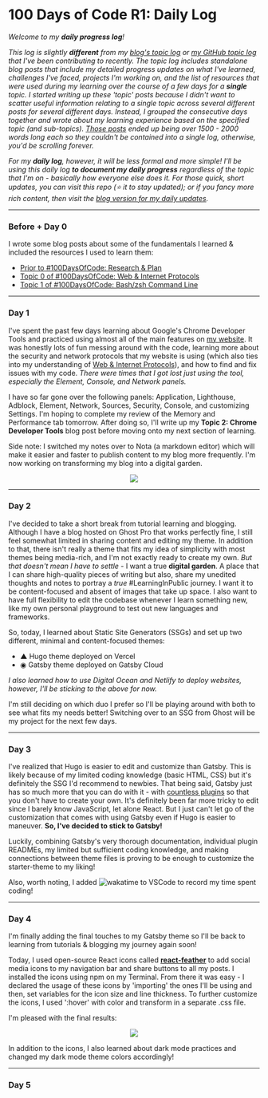 # 100 Days of Code R1: Daily Log

_Welcome to my **daily progress log**!_

_This log is slightly **different** from my [blog's topic log](https://www.aniqa.io/r1-topic-log/) or [my GitHub topic log](https://github.com/aniqatc/100-days-of-code/blob/main/R1-Topic-Log.md) that I've been contributing to recently. The topic log includes standalone blog posts that include my detailed progress updates on what I've learned, challenges I've faced, projects I'm working on, and the list of resources that were used during my learning over the course of a few days for a **single** topic. I started writing up these 'topic' posts because I didn't want to scatter useful information relating to a single topic across several different posts for several different days. Instead, I grouped the consecutive days together and wrote about my learning experience based on the specified topic (and sub-topics). [Those posts](https://www.aniqa.io/r1-topic-log/) ended up being over 1500 - 2000 words long each so they couldn't be contained into a single log, otherwise, you'd be scrolling forever._

_For my **daily log**, however, it will be less formal and more simple! I'll be using this daily log **to document my daily progress** regardless of the topic that I'm on - basically how everyone else does it. For those quick, short updates, you can visit this repo (⭐️ it to stay updated); or if you fancy more rich content, then visit the [blog version for my daily updates](https://www.aniqa.io/r1-daily-log/)._

---

### Before + Day 0

I wrote some blog posts about some of the fundamentals I learned & included the resources I used to learn them:

- [Prior to #100DaysOfCode: Research & Plan](https://www.aniqa.io/prior-r1/)
- [Topic 0 of #100DaysOfCode: Web & Internet Protocols](https://www.aniqa.io/r1-topic-0/)
- [Topic 1 of #100DaysOfCode: Bash/zsh Command Line](https://www.aniqa.io/r1-topic-1/)

---

### Day 1

I've spent the past few days learning about Google's Chrome Developer Tools and practiced using almost all of the main features on [my website](https://www.aniqa.io). It was honestly lots of fun messing around with the code, learning more about the security and network protocols that my website is using (which also ties into my understanding of [Web & Internet Protocols](https://www.aniqa.io/r1-topic-0/)), and how to find and fix issues with my code. *There were times that I got lost just using the tool, especially the Element, Console, and Network panels.*

I have so far gone over the following panels: Application, Lighthouse, Adblock, Element, Network, Sources, Security, Console, and customizing Settings. I'm hoping to complete my review of the Memory and Performance tab tomorrow. After doing so, I'll write up my **Topic 2: Chrome Developer Tools** blog post before moving onto my next section of learning.

Side note: I switched my notes over to Nota (a markdown editor) which will make it easier and faster to publish content to my blog more frequently. I'm now working on transforming my blog into a digital garden.

<p align="center"><img src="https://github.com/aniqatc/100-days-of-code/blob/main/Assets/nota.gif"></p>

---

### Day 2

I've decided to take a short break from tutorial learning and blogging. Although I have a blog hosted on Ghost Pro that works perfectly fine, I still feel somewhat limited in sharing content and editing my theme. In addition to that, there isn't really a theme that fits my idea of simplicity with most themes being media-rich, and I'm not exactly ready to create my own. _But that doesn't mean I have to settle_ - I want a true **digital garden**. A place that I can share high-quality pieces of writing but also, share my unedited thoughts and notes to portray a _true_ #LearningInPublic journey. I want it to be content-focused and absent of images that take up space. I also want to have full flexibility to edit the codebase whenever I learn something new, like my own personal playground to test out new languages and frameworks.

So, today, I learned about Static Site Generators (SSGs) and set up two different, minimal and content-focused themes:

- ▲ Hugo theme deployed on Vercel
- ◉ Gatsby theme deployed on Gatsby Cloud

*I also learned how to use Digital Ocean and Netlify to deploy websites, however, I'll be sticking to the above for now.*

I'm still deciding on which duo I prefer so I'll be playing around with both to see what fits my needs better! Switching over to an SSG from Ghost will be my project for the next few days.

---

### Day 3

I've realized that Hugo is easier to edit and customize than Gatsby. This is likely because of my limited coding knowledge (basic HTML, CSS) but it's definitely the SSG I'd recommend to newbies. That being said, Gatsby just has so much more that you can do with it - with [countless plugins](https://www.gatsbyjs.com/plugins) so that you don't have to create your own. It's definitely been far more tricky to edit since I barely know JavaScript, let alone React. But I just can't let go of the customization that comes with using Gatsby even if Hugo is easier to maneuver. **So, I've decided to stick to Gatsby!**

Luckily, combining Gatsby's very thorough documentation, individual plugin READMEs, my limited but sufficient coding knowledge, and making connections between theme files is proving to be enough to customize the starter-theme to my liking! 

Also, worth noting, I added ![wakatime](https://wakatime.com/badge/user/c1c1c183-d190-42bd-ae4f-09370e6fbbc6.svg) to VSCode to record my time spent coding! 

---

### Day 4

I'm finally adding the final touches to my Gatsby theme so I'll be back to learning from tutorials & blogging my journey again soon!

Today, I used open-source React icons called **[react-feather](https://feathericons.com/)** to add social media icons to my navigation bar and share buttons to all my posts. I installed the icons using npm on my Terminal. From there it was easy - I declared the usage of these icons by 'importing' the ones I'll be using and then, set variables for the icon size and line thickness. To further customize the icons, I used ':hover' with color and transform in a separate .css file.

I'm pleased with the final results:
<p align="center"><img src="https://github.com/aniqatc/100-days-of-code/blob/main/Assets/react-feather-icons.gif"></p>

In addition to the icons, I also learned about dark mode practices and changed my dark mode theme colors accordingly!

---

### Day 5

